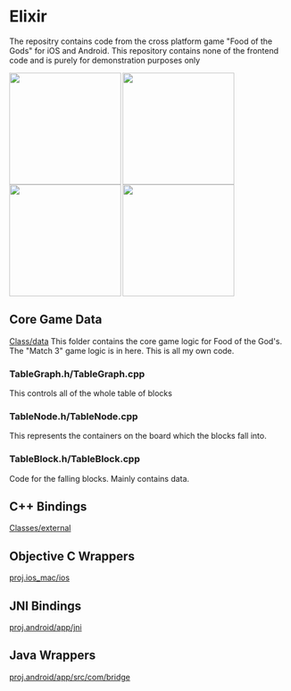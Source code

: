# Elixir

The repositry contains code from the cross platform game "Food of the Gods" for iOS and Android. This repository contains none of the frontend code and is purely for demonstration purposes only 

<img src=https://i.imgur.com/XbTg2rG.png width=200 align=left>
<img src=https://i.imgur.com/rIkMalf.png width=200 align=left>
<img src=https://i.imgur.com/Uj0x8sj.png width=200 align=left>
<img src=https://i.imgur.com/BObcQiR.png width=200>

## Core Game Data
[Class/data](https://github.com/prespondek/Elixir/tree/master/Classes/data)
This folder contains the core game logic for Food of the God's. The "Match 3" game logic is in here. This is all my own code.

### TableGraph.h/TableGraph.cpp
This controls all of the whole table of blocks

### TableNode.h/TableNode.cpp
This represents the containers on the board which the blocks fall into.

### TableBlock.h/TableBlock.cpp
Code for the falling blocks. Mainly contains data. 

## C++ Bindings
[Classes/external](https://github.com/prespondek/Elixir/tree/master/Classes/external)

## Objective C Wrappers
[proj.ios_mac/ios](https://github.com/prespondek/Elixir/tree/master/proj.ios_mac/ios)

## JNI Bindings
[proj.android/app/jni](https://github.com/prespondek/Elixir/tree/master/proj.android/app/jni)

## Java Wrappers
[proj.android/app/src/com/bridge](https://github.com/prespondek/Elixir/tree/master/proj.android/app/src/com/bridge)
